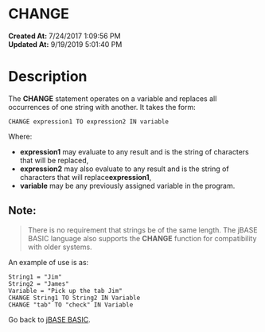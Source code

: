 # CHANGE

**Created At:** 7/24/2017 1:09:56 PM  
**Updated At:** 9/19/2019 5:01:40 PM  


# Description

The **CHANGE** statement operates on a variable and replaces all occurrences of one string with another. It takes the form:

```
CHANGE expression1 TO expression2 IN variable
```

Where:

- **expression1** may evaluate to any result and is the string of characters that will be replaced,
- **expression2** may also evaluate to any result and is the string of characters that will replace**expression1**,
- **variable** may be any previously assigned variable in the program.


## Note:


> There is no requirement that strings be of the same length. The jBASE BASIC language also supports the **CHANGE** function for compatibility with older systems.


An example of use is as:

```
String1 = "Jim"
String2 = "James"
Variable = "Pick up the tab Jim"
CHANGE String1 TO String2 IN Variable
CHANGE "tab" TO "check" IN Variable
```



Go back to [jBASE BASIC](263498-jbase-basic).
